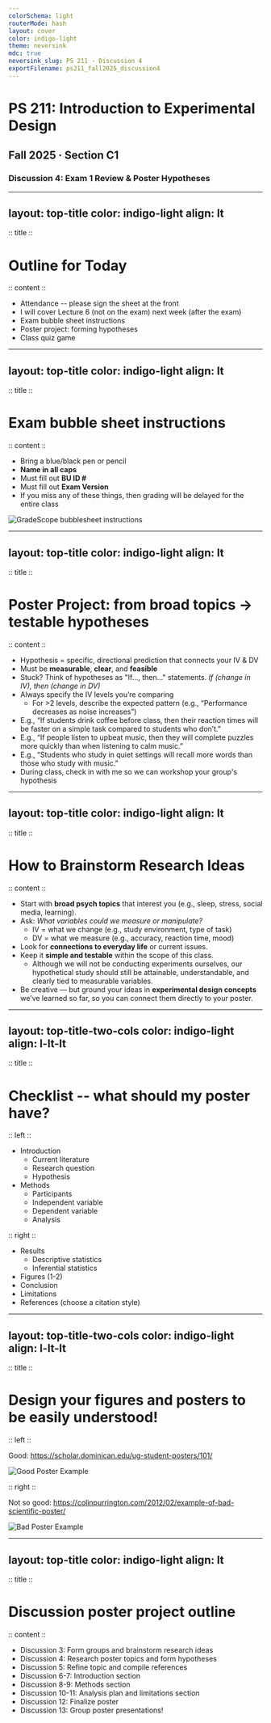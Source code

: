 ```yaml
---
colorSchema: light
routerMode: hash
layout: cover
color: indigo-light
theme: neversink
mdc: true
neversink_slug: PS 211 - Discussion 4
exportFilename: ps211_fall2025_discussion4
---
```


# PS 211: Introduction to Experimental Design
## Fall 2025 · Section C1
### Discussion 4: Exam 1 Review & Poster Hypotheses

---
layout: top-title
color: indigo-light
align: lt
---

:: title ::
# Outline for Today

:: content ::
- Attendance -- please sign the sheet at the front
- I will cover Lecture 6 (not on the exam) next week (after the exam)
- Exam bubble sheet instructions
- Poster project: forming hypotheses
- Class quiz game  

---
layout: top-title
color: indigo-light
align: lt
---

:: title ::
# Exam bubble sheet instructions

:: content ::
- Bring a blue/black pen or pencil
- **Name in all caps**
- Must fill out **BU ID #**
- Must fill out **Exam Version**
- If you miss any of these things, then grading will be delayed for the entire class 

<img src="/images/bubblesheet_instructions.png" alt="GradeScope bubblesheet instructions" class="w-3/4 rounded-lg border-2 border-indigo-200 shadow-lg" />

---
layout: top-title
color: indigo-light
align: lt
---

:: title ::

# Poster Project: from broad topics → testable hypotheses

:: content ::
- Hypothesis = specific, directional prediction that connects your IV & DV  
- Must be **measurable**, **clear**, and **feasible**  
- Stuck? Think of hypotheses as "If..., then..." statements. *If (change in IV), then (change in DV)*
- Always specify the IV levels you’re comparing  
  - For >2 levels, describe the expected pattern (e.g., “Performance decreases as noise increases”) 
- E.g., “If students drink coffee before class, then their reaction times will be faster on a simple task compared to students who don’t.”
- E.g., “If people listen to upbeat music, then they will complete puzzles more quickly than when listening to calm music.”    
- E.g., “Students who study in quiet settings will recall more words than those who study with music.”
- During class, check in with me so we can workshop your group's hypothesis

---
layout: top-title
color: indigo-light
align: lt
---

:: title ::

# How to Brainstorm Research Ideas

:: content ::

- Start with **broad psych topics** that interest you (e.g., sleep, stress, social media, learning).  
- Ask: *What variables could we measure or manipulate?*  
  - IV = what we change (e.g., study environment, type of task)  
  - DV = what we measure (e.g., accuracy, reaction time, mood)  
- Look for **connections to everyday life** or current issues.  
- Keep it **simple and testable** within the scope of this class.
  - Although we will not be conducting experiments ourselves, our hypothetical study should still be attainable, understandable, and clearly tied to measurable variables.
- Be creative — but ground your ideas in **experimental design concepts** we’ve learned so far, so you can connect them directly to your poster.

---
layout: top-title-two-cols
color: indigo-light
align: l-lt-lt
---

:: title ::

# Checklist -- what should my poster have?

:: left ::

- Introduction
  - Current literature
  - Research question
  - Hypothesis
- Methods
  - Participants
  - Independent variable
  - Dependent variable
  - Analysis
  
:: right ::

- Results
  - Descriptive statistics
  - Inferential statistics
- Figures (1-2)
- Conclusion
- Limitations
- References (choose a citation style)

---
layout: top-title-two-cols
color: indigo-light
align: l-lt-lt
---

:: title ::

# Design your figures and posters to be easily understood!

:: left ::

Good:
https://scholar.dominican.edu/ug-student-posters/101/

<img src="/images/discussion2/good-poster-arquiza.png" alt="Good Poster Example" class="w-full rounded-lg border-2 border-indigo-200 shadow-lg" />
  
:: right ::

Not so good:
https://colinpurrington.com/2012/02/example-of-bad-scientific-poster/

<img src="/images/discussion2/bad-scientific-poster-example.jpg" alt="Bad Poster Example" class="w-full rounded-lg border-2 border-indigo-200 shadow-lg" />

---
layout: top-title
color: indigo-light
align: lt
---

:: title ::

# Discussion poster project outline

:: content ::
- Discussion 3: Form groups and brainstorm research ideas
- Discussion 4: Research poster topics and form hypotheses
- Discussion 5: Refine topic and compile references
- Discussion 6-7: Introduction section
- Discussion 8-9: Methods section
- Discussion 10-11: Analysis plan and limitations section
- Discussion 12: Finalize poster
- Discussion 13: Group poster presentations!

